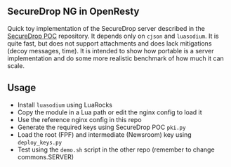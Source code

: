 ## SecureDrop NG in OpenResty
Quick toy implementation of the SecureDrop server described in the [SecureDrop POC](https://github.com/freedomofpress/securedrop-poc) repository. It depends only on `cjson` and `luasodium`. It is quite fast, but does not support attachments and does lack mitigations (decoy messages, time). It is intended to show how portable is a server implementation and do some more realistic benchmark of how much it can scale.

## Usage
 - Install `luasodium` using LuaRocks
 - Copy the module in a Lua path or edit the nginx config to load it
 - Use the reference nginx config in this repo
 - Generate the required keys using SecureDrop POC `pki.py`
 - Load the root (FPF) and intermediate (Newsroom) key using `deploy_keys.py`
 - Test using the `demo.sh` script in the other repo (remember to change commons.SERVER)
